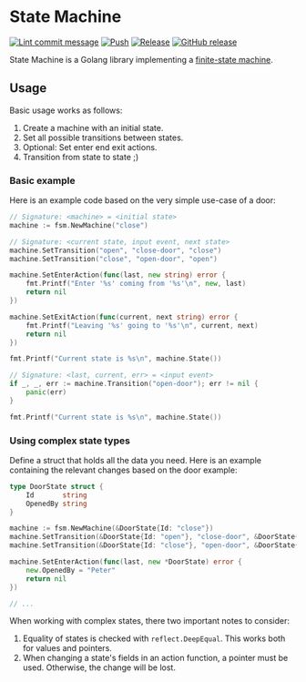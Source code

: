# State Machine

[![Lint commit message](https://github.com/yannickkirschen/state-machine/actions/workflows/commit-lint.yml/badge.svg)](https://github.com/yannickkirschen/state-machine/actions/workflows/commit-lint.yml)
[![Push](https://github.com/yannickkirschen/state-machine/actions/workflows/push.yml/badge.svg)](https://github.com/yannickkirschen/state-machine/actions/workflows/push.yml)
[![Release](https://github.com/yannickkirschen/state-machine/actions/workflows/release.yml/badge.svg)](https://github.com/yannickkirschen/state-machine/actions/workflows/release.yml)
[![GitHub release](https://img.shields.io/github/release/yannickkirschen/state-machine.svg)](https://github.com/yannickkirschen/state-machine/releases/)

State Machine is a Golang library implementing a [finite-state machine](https://en.wikipedia.org/wiki/Finite-state_machine).

## Usage

Basic usage works as follows:

1. Create a machine with an initial state.
2. Set all possible transitions between states.
3. Optional: Set enter end exit actions.
4. Transition from state to state ;)

### Basic example

Here is an example code based on the very simple use-case of a door:

```go
// Signature: <machine> = <initial state>
machine := fsm.NewMachine("close")

// Signature: <current state, input event, next state>
machine.SetTransition("open", "close-door", "close")
machine.SetTransition("close", "open-door", "open")

machine.SetEnterAction(func(last, new string) error {
    fmt.Printf("Enter '%s' coming from '%s'\n", new, last)
    return nil
})

machine.SetExitAction(func(current, next string) error {
    fmt.Printf("Leaving '%s' going to '%s'\n", current, next)
    return nil
})

fmt.Printf("Current state is %s\n", machine.State())

// Signature: <last, current, err> = <input event>
if _, _, err := machine.Transition("open-door"); err != nil {
    panic(err)
}

fmt.Printf("Current state is %s\n", machine.State())
```

### Using complex state types

Define a struct that holds all the data you need. Here is an example containing
the relevant changes based on the door example:

```go
type DoorState struct {
    Id       string
    OpenedBy string
}
```

```go
machine := fsm.NewMachine(&DoorState{Id: "close"})
machine.SetTransition(&DoorState{Id: "open"}, "close-door", &DoorState{Id: "close"})
machine.SetTransition(&DoorState{Id: "close"}, "open-door", &DoorState{Id: "open"})

machine.SetEnterAction(func(last, new *DoorState) error {
    new.OpenedBy = "Peter"
    return nil
})

// ...
```

When working with complex states, there two important notes to consider:

1. Equality of states is checked with `reflect.DeepEqual`. This works both for values and pointers.
2. When changing a state's fields in an action function, a pointer must be used. Otherwise, the change will be lost.
